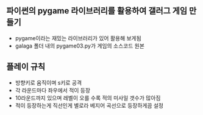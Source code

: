 ## 파이썬의 pygame 라이브러리를 활용하여 갤러그 게임 만들기
 - pygame이라는 재밌는 라이브러리가 있어 활용해 보게됨
 - galaga 폴더 내의 pygame03.py가 게임의 소스코드 원본

## 플레이 규칙
 - 방향키로 움직이며 s키로 공격
 - 각 라운드마다 좌우에서 적이 등장
 - 10라운드까지 있으며 레벨이 오를 수록 적의 미사일 갯수가 많아짐
 - 적이 등장하는게 직선인게 별로라 베지어 곡선으로 등장하게끔 설정
